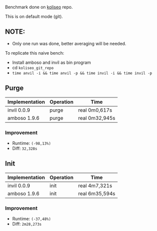 Benchmark done on [koliseo](https://github.com/jgabaut/koliseo) repo.

This is on default mode (git).

## NOTE:
 - Only one run was done, better averaging will be needed.

To replicate this naive bench:
- Install amboso and invil as bin program
- cd `koliseo_git_repo`
- `time anvil -i && time anvil -p && time invil -i && time invil -p`

## Purge

| Implementation | Operation          | Time |
| ------- | ------------------ | ------- |
| invil 0.0.9| purge |real	0m0,617s|
| amboso 1.9.6| purge |real	0m32,945s|

### Improvement

 - Runtime: `(-98,13%)`
 - Diff: `32,328s`


## Init


| Implementation | Operation          | Time |
| ------- | ------------------ | ------- |
| invil 0.0.9| init |real	4m7,321s|
| amboso 1.9.6| init |real	6m35,594s|

### Improvement

 - Runtime: `(-37,48%)`
 - Diff: `2m28,273s`
